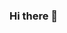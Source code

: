 ### Hi there 👋

<!--
**1987biel/1987biel** is a ✨ _special_ ✨ repository because its `README.md` (this file) appears on your GitHub profile.

Here are some ideas to get you started:

- 🔭 I’m currently  full-time studying programming
- 🌱 I’m currently learning languages ​​like java script, html, ccs
- ⚡ Fun fact: I am an investor on the B3 stock exchange
-->
